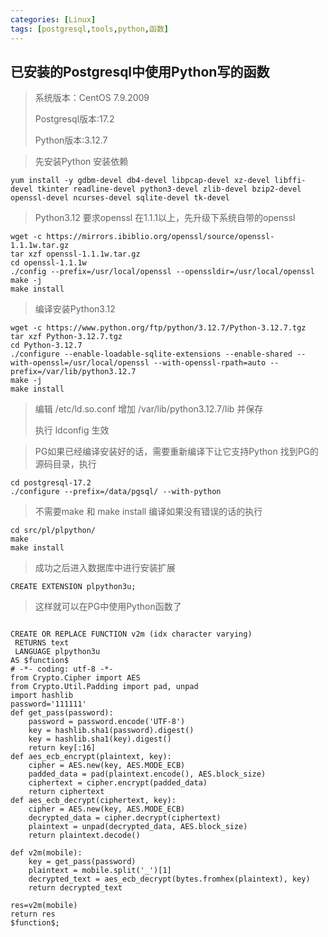 ```yaml
---
categories: [Linux]
tags: [postgresql,tools,python,函数]
---
```


## 已安装的Postgresql中使用Python写的函数

>系统版本：CentOS 7.9.2009
>
>Postgresql版本:17.2
>
>Python版本:3.12.7

>先安装Python
>安装依赖
```
yum install -y gdbm-devel db4-devel libpcap-devel xz-devel libffi-devel tkinter readline-devel python3-devel zlib-devel bzip2-devel openssl-devel ncurses-devel sqlite-devel tk-devel 
```
>Python3.12 要求openssl 在1.1.1以上，先升级下系统自带的openssl

```
wget -c https://mirrors.ibiblio.org/openssl/source/openssl-1.1.1w.tar.gz
tar xzf openssl-1.1.1w.tar.gz
cd openssl-1.1.1w
./config --prefix=/usr/local/openssl --openssldir=/usr/local/openssl
make -j
make install
```
>编译安装Python3.12

```
wget -c https://www.python.org/ftp/python/3.12.7/Python-3.12.7.tgz
tar xzf Python-3.12.7.tgz
cd Python-3.12.7
./configure --enable-loadable-sqlite-extensions --enable-shared --with-openssl=/usr/local/openssl --with-openssl-rpath=auto --prefix=/var/lib/python3.12.7
make -j
make install
```
>编辑 /etc/ld.so.conf 增加 /var/lib/python3.12.7/lib 并保存
>
>执行 ldconfig 生效



>PG如果已经编译安装好的话，需要重新编译下让它支持Python
>找到PG的源码目录，执行
```
cd postgresql-17.2
./configure --prefix=/data/pgsql/ --with-python
```
>不需要make 和 make install
编译如果没有错误的话的执行
```
cd src/pl/plpython/
make
make install
```

>成功之后进入数据库中进行安装扩展
```
CREATE EXTENSION plpython3u;
```
>这样就可以在PG中使用Python函数了

```

CREATE OR REPLACE FUNCTION v2m (idx character varying)
 RETURNS text
 LANGUAGE plpython3u
AS $function$
# -*- coding: utf-8 -*-
from Crypto.Cipher import AES
from Crypto.Util.Padding import pad, unpad
import hashlib
password='111111'
def get_pass(password):
    password = password.encode('UTF-8')
    key = hashlib.sha1(password).digest()
    key = hashlib.sha1(key).digest()
    return key[:16]
def aes_ecb_encrypt(plaintext, key):
    cipher = AES.new(key, AES.MODE_ECB)
    padded_data = pad(plaintext.encode(), AES.block_size)
    ciphertext = cipher.encrypt(padded_data)
    return ciphertext
def aes_ecb_decrypt(ciphertext, key):
    cipher = AES.new(key, AES.MODE_ECB)
    decrypted_data = cipher.decrypt(ciphertext)
    plaintext = unpad(decrypted_data, AES.block_size)
    return plaintext.decode()

def v2m(mobile):
    key = get_pass(password)
    plaintext = mobile.split('_')[1]
    decrypted_text = aes_ecb_decrypt(bytes.fromhex(plaintext), key)
    return decrypted_text

res=v2m(mobile)
return res
$function$;

```




